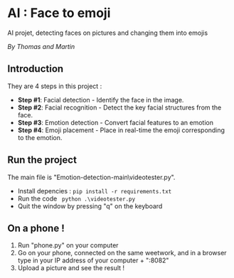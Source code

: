 # AI : Face to emoji
AI projet, detecting faces on pictures and changing them into emojis

*By Thomas and Martin*

## Introduction 
They are 4 steps in this project : 

* **Step #1**: Facial detection - Identify the face in the image.
* **Step #2**: Facial recognition - Detect the key facial structures from the face.
* **Step #3**: Emotion detection - Convert facial features to an emotion
* **Step #4**: Emoji placement - Place in real-time the emoji corresponding to the emotion.


## Run the project

The main file is "Emotion-detection-main\videotester.py".

* Install depencies : 
```pip install -r requirements.txt```
* Run the code 
``` python .\videotester.py``` 
* Quit the window by pressing "q" on the keyboard

## On a phone !
1. Run "phone.py" on your computer
2. Go on your phone, connected on the same weetwork, and in a browser type in your IP address of your computer + ":8082"
3. Upload a picture and see the result ! 
